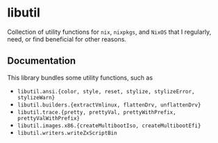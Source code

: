 # libutil

Collection of utility functions for `nix`, `nixpkgs`, and `NixOS` that I
regularly, need, or find beneficial for other reasons.

## Documentation

This library bundles some utility functions, such as

- `libutil.ansi.{color, style, reset, stylize, stylizeError, stylizeWarn}`
- `libutil.builders.{extractVmlinux, flattenDrv, unflattenDrv}`
- `libutil.trace.{pretty, prettyVal, prettyWithPrefix, prettyValWithPrefix}`
- `libutil.images.x86.{createMultibootIso, createMultibootEfi}`
- `libutil.writers.writeZxScriptBin`
